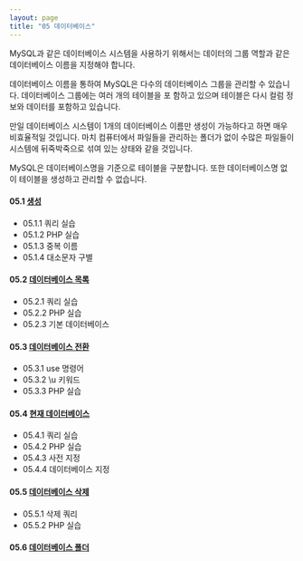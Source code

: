 ```yaml
---
layout: page
title: "05 데이터베이스"
--- 
```

MySQL과 같은 데이터베이스 시스템을 사용하기 위해서는 데이터의 그룹 역할과 같은 데이터베이스 이름을 지정해야 합니다.  

데이터베이스 이름을 통하여 MySQL은 다수의 데이터베이스 그룹을 관리할 수 있습니다. 
데이터베이스 그룹에는 여러 개의 테이블을 포 함하고 있으며 테이블은 다시 컬럼 정보와 데이터를 포함하고 있습니다.  

만일 데이터베이스 시스템이 1개의 데이터베이스 이름만 생성이 가능하다고 하면 매우 비효율적일 것입니다. 
마치 컴퓨터에서 파일들을 관리하는 폴더가 없이 수많은 파일들이 시스템에 뒤죽박죽으로 섞여 있는 상태와 같을 것입니다.  

MySQL은 데이터베이스명을 기준으로 테이블을 구분합니다. 
또한 데이터베이스명 없이 테이블을 생성하고 관리할 수 없습니다. 

#### 05.1 [생성](05.1)
* 05.1.1 쿼리 실습 
* 05.1.2 PHP 실습
* 05.1.3 중복 이름
* 05.1.4 대소문자 구별

#### 05.2 [데이터베이스 목록 ](05.2)
* 05.2.1 쿼리 실습
* 05.2.2 PHP 실습
* 05.2.3 기본 데이터베이스

#### 05.3 [데이터베이스 전환](05.3)
* 05.3.1 use 명령어
* 05.3.2 \u 키워드
* 05.3.3 PHP 실습

#### 05.4 [현재 데이터베이스](05.4)
* 05.4.1 쿼리 실습 
* 05.4.2 PHP 실습 
* 05.4.3 사전 지정
* 05.4.4 데이터베이스 지정

#### 05.5 [데이터베이스 삭제](05.5)
* 05.5.1 삭제 쿼리
* 05.5.2 PHP 실습

#### 05.6 [데이터베이스 폴더](05.6)





